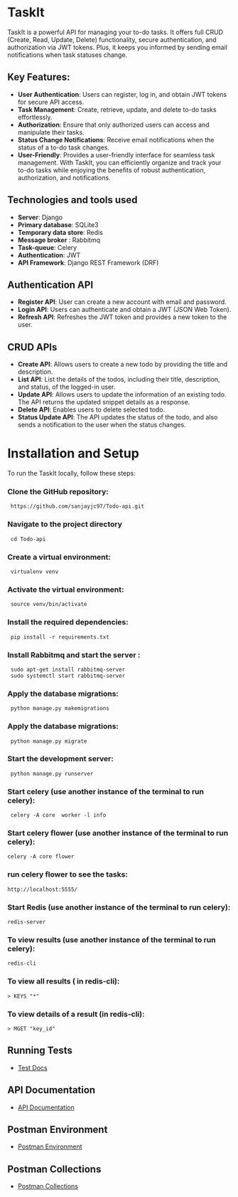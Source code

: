 # TaskIt

TaskIt is a powerful API for managing your to-do tasks. It offers full CRUD (Create, Read, Update, Delete) functionality, secure authentication, and authorization via JWT tokens. Plus, it keeps you informed by sending email notifications when task statuses change.

## Key Features:

- **User Authentication**: Users can register, log in, and obtain JWT tokens for secure API access.
- **Task Management**: Create, retrieve, update, and delete to-do tasks effortlessly.
- **Authorization**: Ensure that only authorized users can access and manipulate their tasks.
- **Status Change Notifications**: Receive email notifications when the status of a to-do task changes.
- **User-Friendly**: Provides a user-friendly interface for seamless task management.
  With TaskIt, you can efficiently organize and track your to-do tasks while enjoying the benefits of robust authentication, authorization, and notifications.

## Technologies and tools used

- **Server**: Django
- **Primary database**: SQLite3
- **Temporary data store**: Redis
- **Message broker** : Rabbitmq
- **Task-queue**: Celery
- **Authentication**: JWT
- **API Framework**: Django REST Framework (DRF)

## Authentication API

- **Register API**: User can create a new account with email and password.
- **Login API**: Users can authenticate and obtain a JWT (JSON Web Token).
- **Refresh API**: Refreshes the JWT token and provides a new token to the user.

## CRUD APIs

- **Create API**: Allows users to create a new todo by providing the title and description.
- **List API**: List the details of the todos, including their title, description, and status, of the logged-in user.
- **Update API**: Allows users to update the information of an existing todo. The API returns the updated snippet details as a response.
- **Delete API**: Enables users to delete selected todo.
- **Status Update API**: The API updates the status of the todo, and also sends a notification to the user when the status changes.

# Installation and Setup

To run the TaskIt locally, follow these steps:

### Clone the GitHub repository:

     https://github.com/sanjayjc97/Todo-api.git

### Navigate to the project directory

     cd Todo-api

### Create a virtual environment:

     virtualenv venv

### Activate the virtual environment:

     source venv/bin/activate

### Install the required dependencies:

     pip install -r requirements.txt

### Install Rabbitmq and start the server :

     sudo apt-get install rabbitmq-server
     sudo systemctl start rabbitmq-server

### Apply the database migrations:

     python manage.py makemigrations

### Apply the database migrations:

     python manage.py migrate

### Start the development server:

     python manage.py runserver

### Start celery (use another instance of the terminal to run celery):

     celery -A core  worker -l info

### Start celery flower (use another instance of the terminal to run celery):

    celery -A core flower
    
### run celery flower to see the tasks:

    http://localhost:5555/

### Start Redis (use another instance of the terminal to run celery):

    redis-server

### To view results (use another instance of the terminal to run celery):

    redis-cli

### To view all results ( in redis-cli):

    > KEYS "*"

### To view details of a result (in redis-cli):

    > MGET "key_id"

## Running Tests

- [Test Docs](https://github.com/sanjayjc97/Todo-api/blob/master/TaskIt.md)

## API Documentation

- [API Documentation](https://github.com/sanjayjc97/Todo-api/blob/master/Api%20documentation%20.md)

## Postman Environment

- [Postman Environment](https://github.com/sanjayjc97/Todo-api/blob/master/Todo%20environments.postman_environment.json)

## Postman Collections

- [Postman Collections](https://github.com/sanjayjc97/Todo-api/blob/master/Todo-api.postman_collection.json)
